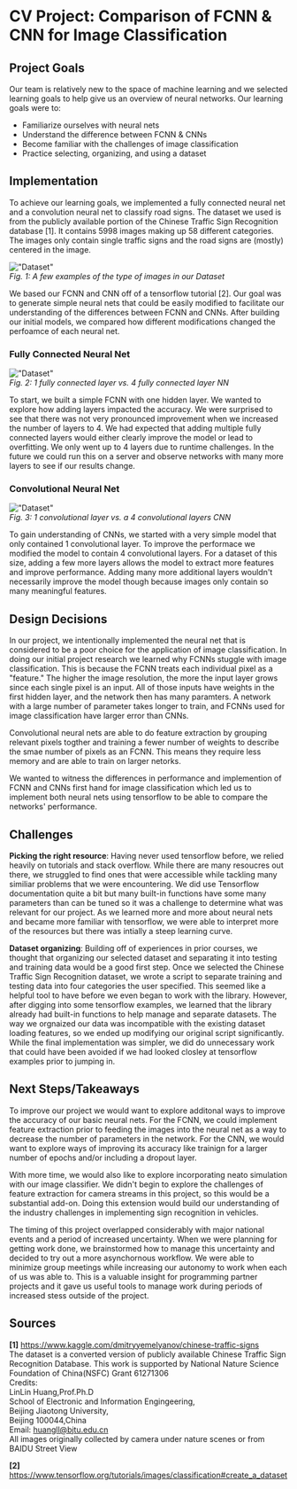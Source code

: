 # CV Project: Comparison of FCNN & CNN for Image Classification

## Project Goals

Our team is relatively new to the space of machine learning and we selected learning goals to help give us an overview of neural networks.  Our learning goals were to:

- Familiarize ourselves  with neural nets
- Understand the difference between FCNN & CNNs
- Become familiar with the challenges of image classification
- Practice selecting, organizing, and using a dataset

## Implementation 
To achieve our learning goals, we implemented a fully connected neural net and a convolution neural net to classify road signs. The dataset we used is from the publicly available portion of the Chinese Traffic Sign Recognition database [1].  It contains 5998 images making up 58 different categories.  The images only contain single traffic signs and the road signs are (mostly) centered in the image. 

!["Dataset"](https://github.com/vscheyer/computer_vision/blob/main/documentation/dataset.PNG)  
*Fig. 1: A few examples of the type of images in our Dataset*
 

We based our FCNN and CNN off of a tensorflow tutorial [2].  Our goal was to generate simple neural nets that could be easily modified to facilitate our understanding of the differences between FCNN and CNNs.  After building our initial models, we compared how different modifications changed the perfoamce of each neural net.

### Fully Connected Neural Net
!["Dataset"](https://github.com/vscheyer/computer_vision/blob/main/documentation/four-layer_fcnn_58_classes.png)  
*Fig. 2: 1 fully connected layer vs. 4 fully connected layer NN*

To start, we built a simple FCNN with one hidden layer. We wanted to explore how adding layers impacted the accuracy. We were surprised to see that there was not very pronounced improvement when we increased the number of layers to 4. We had expected that adding multiple fully connected layers would either clearly improve the model or lead to overfitting. We only went up to 4 layers due to runtime challenges. In the future we could run this on a server and observe networks with many more layers to see if our results change.
 

### Convolutional Neural Net
!["Dataset"](https://github.com/vscheyer/computer_vision/blob/main/documentation/four-layer_cnn_58_layers.png)   
*Fig. 3: 1 convolutional layer vs. a 4 convolutional layers CNN*

To gain understanding of CNNs, we started with a very simple model that only contained 1 convolutional layer.  To improve the performace we modified the model to contain 4 convolutional layers.  For a dataset of this size, adding a few more layers allows the model to extract more features and improve performance. Adding many more additional layers wouldn't necessarily improve the model though because images only contain so many meaningful features.


## Design Decisions
In our project, we intentionally implemented the neural net that is considered to be a poor choice for the application of image classification. In doing our initial project research we learned why FCNNs stuggle with image classification.  This is because the FCNN treats each individual pixel as a "feature." The higher the image resolution, the more the input layer grows since each single pixel is an input.  All of those inputs have weights in the first hidden layer, and the network then has many paramters.  A network with a large number of parameter takes longer to train, and FCNNs used for image classification have larger error than CNNs.

Convolutional neural nets are able to do feature extraction by grouping relevant pixels togther and training a fewer number of weights to describe the smae number of pixels as an FCNN.  This means they require less memory and are able to train on larger netorks.  

We wanted to witness the differences in performance and implemention of FCNN and CNNs first hand for image classification which led us to implement both neural nets using tensorflow to be able to compare the networks' performance.

## Challenges

**Picking the right resource**:  Having never used tensorflow before, we relied heavily on tutorials and stack overflow.  While there are many resoucres out there, we struggled to find ones that were accessible while tackling many similiar problems that we were encountering.  We did use Tensorflow documentation quite a bit but many built-in functions have some many parameters than can be tuned so it was a challenge to determine what was relevant for our project. As we learned more and more about neural nets and became more familiar with tensorflow, we were able to interpret more of the resources but there was intially a steep learning curve.

**Dataset organizing**:  Building off of experiences in prior courses, we thought that organizing our selected dataset and separating it into testing and training data would be a good first step.  Once we selected the Chinese Traffic Sign Recognition dataset, we wrote a script to separate training and testing data into four categories the user specified.  This seemed like a helpful tool to have before we even began to work with the library.  However, after digging into some tensorflow examples, we learned that the library already had built-in functions to help manage and separate datasets. The way we orgnaized our data was incompatible with the existing dataset loading features, so we ended up modifying our original script significantly.  While the final implementation was simpler, we did do unnecessary work that could have been avoided if we had looked closley at tensorflow examples prior to jumping in.

## Next Steps/Takeaways
To improve our project we would want to explore additonal ways to improve the accuracy of our basic neural nets.  For the FCNN, we could implement feature extraction prior to feeding the images into the neural net as a way to decrease the number of parameters in the network. For the CNN, we would want to explore ways of improving its accuracy like trainign for a larger number of epochs and/or including a dropout layer.

With more time, we would also like to explore incorporating neato simulation with our image classifier. We didn't begin to explore the challenges of feature extraction for camera streams in this project, so this would be a substantial add-on. Doing this extension would build our understanding of the industry challenges in implementing sign recognition in vehicles.

The timing of this project overlapped considerably with major national events and a period of increased uncertainty. When we were planning for getting work done, we brainstormed how to manage this uncertainty and decided to try out a more asynchornous workflow. We were able to minimize group meetings while increasing our autonomy to work when each of us was able to. This is a valuable insight for programming partner projects and it gave us useful tools to manage work during periods of increased stess outside of the project.

## Sources
**[1]** https://www.kaggle.com/dmitryyemelyanov/chinese-traffic-signs  
The dataset is a converted version of publicly available Chinese Traffic Sign Recognition Database.
This work is supported by National Nature Science Foundation of China(NSFC) Grant 61271306  
Credits:  
LinLin Huang,Prof.Ph.D  
School of Electronic and Information Engingeering,  
Beijing Jiaotong University,  
Beijing 100044,China  
Email: huangll@bjtu.edu.cn  
All images originally collected by camera under nature scenes or from BAIDU Street View  
 

**[2]** https://www.tensorflow.org/tutorials/images/classification#create_a_dataset

